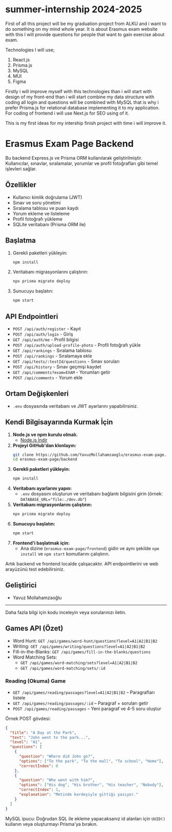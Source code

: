 # summer-internship 2024-2025

First of all this project will be my graduation project from ALKU and i want to do something on my mind whole year. It is about Erasmus exam website with this I will provide questions for people that want to gain exercise about exam.

Technologies I will use;

1. React.js
2. Prisma.js
3. MySQL
4. MUI
5. Figma

Firstly i will improve myself with this technologies than i will start with design of my front-end than i will start combine my data structure with coding all login and questions will be combined with MySQL that is why i prefer Prisma.js for relational database implementing it to my application.
For coding of frontend i will use Next.js for SEO using of it.

This is my first ideas for my intership finish project with time i will improve it.

# Erasmus Exam Page Backend

Bu backend Express.js ve Prisma ORM kullanılarak geliştirilmiştir. Kullanıcılar, sınavlar, sıralamalar, yorumlar ve profil fotoğrafları gibi temel işlevleri sağlar.

## Özellikler

- Kullanıcı kimlik doğrulama (JWT)
- Sınav ve soru yönetimi
- Sıralama tablosu ve puan kaydı
- Yorum ekleme ve listeleme
- Profil fotoğrafı yükleme
- SQLite veritabanı (Prisma ORM ile)

## Başlatma

1. Gerekli paketleri yükleyin:
   ```sh
   npm install
   ```
2. Veritabanı migrasyonlarını çalıştırın:
   ```sh
   npx prisma migrate deploy
   ```
3. Sunucuyu başlatın:
   ```sh
   npm start
   ```

## API Endpointleri

- `POST /api/auth/register` - Kayıt
- `POST /api/auth/login` - Giriş
- `GET /api/auth/me` - Profil bilgisi
- `POST /api/auth/upload-profile-photo` - Profil fotoğrafı yükle
- `GET /api/rankings` - Sıralama tablosu
- `POST /api/rankings` - Sıralamaya ekle
- `GET /api/tests/:testId/questions` - Sınav soruları
- `POST /api/history` - Sınav geçmişi kaydet
- `GET /api/comments?exam=EXAM` - Yorumları getir
- `POST /api/comments` - Yorum ekle

## Ortam Değişkenleri

- `.env` dosyasında veritabanı ve JWT ayarlarını yapabilirsiniz.

## Kendi Bilgisayarında Kurmak İçin

1. **Node.js ve npm kurulu olmalı.**
   - [Node.js İndir](https://nodejs.org/)
2. **Projeyi GitHub'dan klonlayın:**
   ```sh
   git clone https://github.com/YavuzMollahamzaoglu/erasmus-exam-page.git
   cd erasmus-exam-page/backend
   ```
3. **Gerekli paketleri yükleyin:**
   ```sh
   npm install
   ```
4. **Veritabanı ayarlarını yapın:**
   - `.env` dosyasını oluşturun ve veritabanı bağlantı bilgisini girin (örnek: `DATABASE_URL="file:./dev.db"`)
5. **Veritabanı migrasyonlarını çalıştırın:**
   ```sh
   npx prisma migrate deploy
   ```
6. **Sunucuyu başlatın:**
   ```sh
   npm start
   ```
7. **Frontend'i başlatmak için:**
   - Ana dizine (`erasmus-exam-page/frontend`) gidin ve aynı şekilde `npm install` ve `npm start` komutlarını çalıştırın.

Artık backend ve frontend localde çalışacaktır. API endpointlerini ve web arayüzünü test edebilirsiniz.

## Geliştirici

- Yavuz Mollahamzaoğlu

---

Daha fazla bilgi için kodu inceleyin veya sorularınızı iletin.

## Games API (Özet)

- Word Hunt: `GET /api/games/word-hunt/questions?level=A1|A2|B1|B2`
- Writing: `GET /api/games/writing/questions?level=A1|A2|B1|B2`
- Fill-in-the-Blanks: `GET /api/games/fill-in-the-blanks/questions`
- Word Matching Sets:
  - `GET /api/games/word-matching/sets?level=A1|A2|B1|B2`
  - `GET /api/games/word-matching/sets/:id`

### Reading (Okuma) Game

- `GET /api/games/reading/passages?level=A1|A2|B1|B2` – Paragrafları listele
- `GET /api/games/reading/passages/:id` – Paragraf + soruları getir
- `POST /api/games/reading/passages` – Yeni paragraf ve 4-5 soru oluştur

Örnek POST gövdesi:

```json
{
  "title": "A Day at the Park",
  "text": "John went to the park...",
  "level": "A1",
  "questions": [
    {
      "question": "Where did John go?",
      "options": ["To the park", "To the mall", "To school", "Home"],
      "correctIndex": 0
    },
    {
      "question": "Who went with him?",
      "options": ["His dog", "His brother", "His teacher", "Nobody"],
      "correctIndex": 1,
      "explanation": "Metinde kardeşiyle gittiği yazıyor."
    }
  ]
}
```

MySQL ipucu: Doğrudan SQL ile ekleme yapacaksanız id alanları için `UUID()` kullanın veya oluşturmayı Prisma'ya bırakın.
